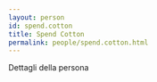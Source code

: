 ```yaml
---
layout: person
id: spend.cotton
title: Spend Cotton
permalink: people/spend.cotton.html
---
```


Dettagli della persona